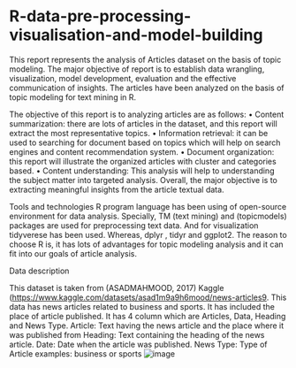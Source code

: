 # R-data-pre-processing-visualisation-and-model-building
This report represents the analysis of Articles dataset on the basis of topic modeling. The major objective of report is to establish data wrangling, visualization, model development, evaluation and the effective communication of insights. The articles have been analyzed on the basis of topic modeling for text mining in R.

 
The objective of this report is to analyzing articles are as follows:
•	Content summarization:  there are lots of articles in the dataset, and this report will extract the most representative topics.
•	Information retrieval: it can be used to searching for document based on topics which will help on search engines and content recommendation system.
•	Document organization: this report will illustrate the organized articles with cluster and categories based. 
•	Content understanding: This analysis will help to understanding the subject matter into targeted analysis.
Overall, the major objective is to extracting meaningful insights from the article textual data.

Tools and technologies 
R program language has been using of open-source environment for data analysis. Specially, TM (text mining) and (topicmodels) packages are used for preprocessing text data. And for visualization tidyverese has been used. Whereas, dplyr , tidyr and ggplot2. The reason to choose R is, it has lots of advantages for topic modeling analysis and it can fit into our goals of article analysis.



Data description

This dataset is taken from (ASADMAHMOOD, 2017) Kaggle (https://www.kaggle.com/datasets/asad1m9a9h6mood/news-articles9. This data has news articles related to business and sports. It has included the place of article published. It has 4 column which are Articles, Data, Heading and News Type.
Article: Text having the news article and the place where it was published from
Heading: Text containing the heading of the news article.
Date: Date when the article was published.
News Type: Type of Article examples:  business or sports
![image](https://github.com/user-attachments/assets/1dd2ce14-dbb9-422d-bacb-9c85a3bc8507)
